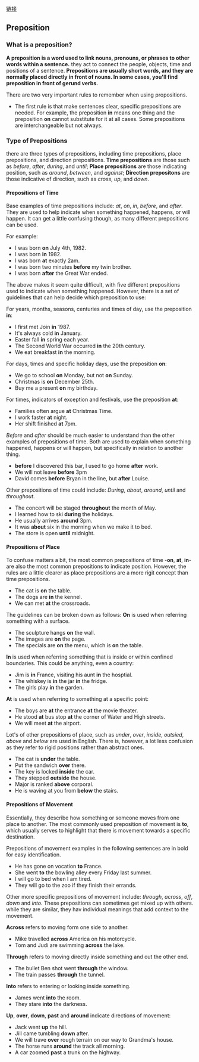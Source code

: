 [链接](https://www.gingersoftware.com/content/grammar-rules/preposition/)
## Preposition
### What is a preposition?
**A preposition is a word used to link nouns, pronouns, or phrases to other words within a sentence.** they act to connect the people, objects, time and positions of a sentence. **Prepositions are usually short words, and they are normally placed directly in front of nouns. In some cases, you'll find preposition in front of gerund verbs.**

There are two very important rules to remember when using propositions.
- The first rule is that make sentences clear, specific prepositions are needed. For example, the preposition **in** means one thing and the preposition **on** cannot substitute for it at all cases. Some prepositions are interchangeable but not always.


### Type of Prepositions
there are three types of prepositions, including time prepositions, place prepositions, and direction prepositions.
**Time prepositions** are those such as *before*, *after*, *during*, and *until*;
**Place prepositions** are those indicating position, such as *around*, *between*, and *against*;
**Direction prepositons** are those indicative of direction, such as *cross*, *up*, and *down*.

#### Prepositions of Time
Base examples of time prepositions include: *at*, *on*, *in*, *before*, and *after*. They are used to help indicate when something happened, happens, or will happen. It can get a little confusing though, as many different prepositions can be used.

For example:
- I was born **on** July 4th, 1982.
- I was born **in** 1982.
- I was born **at** exactly 2am.
- I was born two minutes **before** my twin brother.
- I was born **after** the Great War ended.

The above makes it seem quite difficult, with five different prepositions used to indicate when something happened. However, there is a set of guidelines that can help decide which preposition to use:

For years, months, seasons, centuries and times of day, use the preposition **in**:
- I first met Join **in** 1987.
- It's always cold **in** January.
- Easter fall **in** spring each year.
- The Second World War occurred **in** the 20th century.
- We eat breakfast **in** the morning.

For days, times and specific holiday days, use the preposition **on**:
- We go to school **on** Monday, but not **on** Sunday.
- Christmas is **on** December 25th.
- Buy me a present **on** my birthday.

For times, indicators of exception and festivals, use the preposition **at**:
- Families often argue **at** Christmas Time.
- I work faster **at** night.
- Her shift finished **at** 7pm.

*Before* and *after* should be much easier to understand than the other examples of prepositions of time. Both are used to explain when something happened, happens or will happen, but specifically in relation to another thing.
- **before** I discovered this bar, I used to go home **after** work.
- We will not leave **before** 3pm
- David comes **before** Bryan in the line, but **after** Louise.

Other prepositions of time could include: *During*, *about*, *around*, *until* and *throughout*.
- The concert will be staged **throughout** the month of May.
- I learned how to ski **during** the holidays.
- He usually arrives **around** 3pm.
- It was **about** six in the morning when we make it to bed.
- The store is open **until** midnight.


#### Prepositions of Place
To confuse matters a bit, the most common prepositions of time -**on**, **at**, **in**-are also the most common prepositions to indicate position. However, the rules are a little clearer as place prepositions are a more rigit concept than time prepositions.
- The cat is **on** the table.
- The dogs are **in** the kennel.
- We can met **at** the crossroads.

The guidelines can be broken down as follows:
**On** is used when referring something with a surface.
- The sculpture hangs **on** the wall.
- The images are **on** the page.
- The specials are **on** the menu, which is **on** the table.

**In** is used when referring something that is inside or within confined boundaries. This could be anything, even a country:
- Jim is **in** France, visiting his aunt **in** the hosptial.
- The whiskey is **in** the jar **in** the fridge.
- The girls play **in** the garden.

**At** is used when referring to something at a specific point:
- The boys are **at** the entrance **at** the movie theater.
- He stood **at** bus stop **at** the corner of Water and High streets.
- We will meet **at** the airport.

Lot's of other prepositions of place, such as *under*, *over*, *inside*, *outsied*, *above* and *below* are used in English. There is, however, a lot less confusion as they refer to rigid positions rather than abstract ones.
- The cat is **under** the table.
- Put the sandwich **over** there.
- The key is locked **inside** the car.
- They stepped **outside** the house.
- Major is ranked **above** corporal.
- He is waving at you from **below** the stairs.


#### Prepositions of Movement
Essentially, they describe how something or someone moves from one place to another. The most commonly used preposition of movement is **to**, which usually serves to highlight that there is movement towards a specific destination.

Prepositions of movement examples in the following sentences are in bold for easy identification.
- He has gone on vocation **to** France.
- She went **to** the bowling alley every Friday last summer.
- I will go to bed when I am tired.
- They will go to the zoo if they finish their errands.

Other more specific prepositions of movement include: *through*, *across*, *off*, *down* and *into*. These prepositions can sometimes get mixed up with others. while they are similar, they hav individual meanings that add context to the movement.

**Across** refers to moving form one side to another.
- Mike travelled **across** America on his motorcycle.
- Tom and Judi are swimming **across** the lake.

**Through** refers to moving directly inside something and out the other end.
- The bullet Ben shot went **through** the window.
- The train passes **through** the tunnel.

**Into** refers to entering or looking inside something.
- James went **into** the room.
- They stare **into** the darkness.

**Up**, **over**, **down**, **past** and **around** indicate directions of movement:
- Jack went **up** the hill.
- Jill came tumbling **down** after.
- We will trave **over** rough terrain on our way to Grandma's house.
- The horse runs **around** the track all morning.
- A car zoomed **past** a trunk on the highway.



